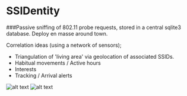 # SSIDentity
###Passive sniffing of 802.11 probe requests, stored in a central sqlite3 database.
Deploy en masse around town.
 
Correlation ideas (using a network of sensors);
   - Triangulation of 'living area' via geolocation of associated SSIDs.
   - Habitual movements / Active hours
   - Interests
   - Tracking / Arrival alerts

![alt text](https://s31.postimg.org/yhfm10sa3/Selection_135.png;)
![alt text](https://s32.postimg.org/pu5efnjqd/Selection_136.png;)
